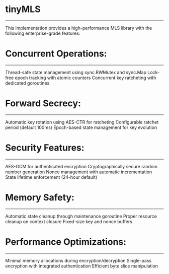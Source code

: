 #                 tinyMLS
--------------------------------------------------------------------------
This implementation provides a high-performance MLS library with the following enterprise-grade features:

# Concurrent Operations:
--------------------------------
Thread-safe state management using sync.RWMutex and sync.Map
Lock-free epoch tracking with atomic counters
Concurrent key ratcheting with dedicated goroutines


# Forward Secrecy:
---------------------------------
Automatic key rotation using AES-CTR for ratcheting
Configurable ratchet period (default 100ms)
Epoch-based state management for key evolution

# Security Features:
---------------------------------
AES-GCM for authenticated encryption
Cryptographically secure random number generation
Nonce management with automatic incrementation
State lifetime enforcement (24-hour default)

# Memory Safety:
---------------------------------
Automatic state cleanup through maintenance goroutine
Proper resource cleanup on context closure
Fixed-size key and nonce buffers

# Performance Optimizations:
----------------------------------
Minimal memory allocations during encryption/decryption
Single-pass encryption with integrated authentication
Efficient byte slice manipulation
